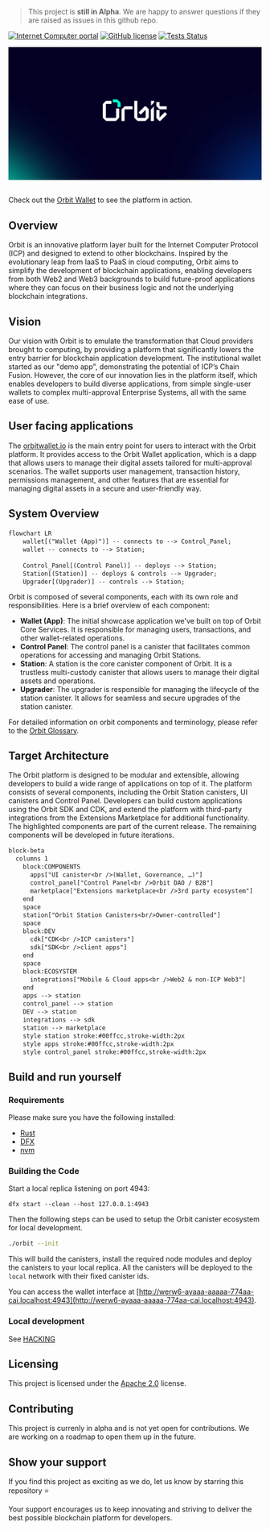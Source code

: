 > This project is **still in Alpha**. We are happy to answer questions if they are raised as issues in this github repo.

[![Internet Computer portal](https://img.shields.io/badge/InternetComputer-grey?logo=internet%20computer&style=for-the-badge)](https://internetcomputer.org)
[![GitHub license](https://img.shields.io/badge/license-Apache%202.0-blue.svg?logo=apache&style=for-the-badge)](LICENSE)
[![Tests Status](https://img.shields.io/github/actions/workflow/status/dfinity/orbit/tests.yaml?logo=githubactions&logoColor=white&style=for-the-badge&label=tests)](./actions/workflows/tests.yaml)

<div style="display:flex;flex-direction:column;">
  <img src="./docs/orbit-header.png" alt="Orbit logo" role="presentation"/><br />
</div>

Check out the [Orbit Wallet](https://orbitwallet.io) to see the platform in action.

## Overview

Orbit is an innovative platform layer built for the Internet Computer Protocol (ICP) and designed to extend to other blockchains. Inspired by the evolutionary leap from IaaS to PaaS in cloud computing, Orbit aims to simplify the development of blockchain applications, enabling developers from both Web2 and Web3 backgrounds to build future-proof applications where they can focus on their business logic and not the underlying blockchain integrations.

## Vision 

Our vision with Orbit is to emulate the transformation that Cloud providers brought to computing, by providing a platform that significantly lowers the entry barrier for blockchain application development. The institutional wallet started as our "demo app", demonstrating the potential of ICP’s Chain Fusion. However, the core of our innovation lies in the platform itself, which enables developers to build diverse applications, from simple single-user wallets to complex multi-approval Enterprise Systems, all with the same ease of use.

## User facing applications

The [orbitwallet.io](https://orbitwallet.io) is the main entry point for users to interact with the Orbit platform. It provides access to the Orbit Wallet application, which is a dapp that allows users to manage their digital assets tailored for multi-approval scenarios. The wallet supports user management, transaction history, permissions management, and other features that are essential for managing digital assets in a secure and user-friendly way.

## System Overview

```mermaid
flowchart LR
    wallet[("Wallet (App)")] -- connects to --> Control_Panel;
    wallet -- connects to --> Station;

    Control_Panel[(Control Panel)] -- deploys --> Station;
    Station[(Station)] -- deploys & controls --> Upgrader;
    Upgrader[(Upgrader)] -- controls --> Station;
```

Orbit is composed of several components, each with its own role and responsibilities. Here is a brief overview of each component:

- **Wallet (App)**: The initial showcase application we've built on top of Orbit Core Services. It is responsible for managing users, transactions, and other wallet-related operations.
- **Control Panel**: The control panel is a canister that facilitates common operations for accessing and managing Orbit Stations.
- **Station**: A station is the core canister component of Orbit. It is a trustless multi-custody canister that allows users to manage their digital assets and operations.
- **Upgrader**: The upgrader is responsible for managing the lifecycle of the station canister. It allows for seamless and secure upgrades of the station canister.

For detailed information on orbit components and terminology, please refer to the [Orbit Glossary](./docs/GLOSSARY.md).

## Target Architecture

The Orbit platform is designed to be modular and extensible, allowing developers to build a wide range of applications on top of it. The platform consists of several components, including the Orbit Station canisters, UI canisters and Control Panel. Developers can build custom applications using the Orbit SDK and CDK, and extend the platform with third-party integrations from the Extensions Marketplace for additional functionality. The highlighted components are part of the current release. The remaining components will be developed in future iterations.

```mermaid
block-beta
  columns 1
    block:COMPONENTS
      apps["UI canister<br />(Wallet, Governance, …)"]
      control_panel["Control Panel<br />Orbit DAO / B2B"]
      marketplace["Extensions marketplace<br />3rd party ecosystem"]
    end
    space
    station["Orbit Station Canisters<br/>Owner-controlled"]
    space
    block:DEV
      cdk["CDK<br />ICP canisters"]
      sdk["SDK<br />client apps"]
    end
    space
    block:ECOSYSTEM
      integrations["Mobile & Cloud apps<br />Web2 & non-ICP Web3"]
    end
    apps --> station
    control_panel --> station
    DEV --> station
    integrations --> sdk
    station --> marketplace
    style station stroke:#00ffcc,stroke-width:2px
    style apps stroke:#00ffcc,stroke-width:2px
    style control_panel stroke:#00ffcc,stroke-width:2px
```


## Build and run yourself

### Requirements

Please make sure you have the following installed:

- [Rust](https://www.rust-lang.org/learn/get-started)
- [DFX](https://internetcomputer.org/docs/current/developer-docs/setup/install)
- [nvm](https://github.com/nvm-sh/nvm)

### Building the Code

Start a local replica listening on port 4943:

```
dfx start --clean --host 127.0.0.1:4943
```

Then the following steps can be used to setup the Orbit canister ecosystem for local development.

```bash
./orbit --init
```

This will build the canisters, install the required node modules and deploy the canisters to your local replica. All the canisters will be deployed to the `local` network with their fixed canister ids.

You can access the wallet interface at [http://werw6-ayaaa-aaaaa-774aa-cai.localhost:4943](http://werw6-ayaaa-aaaaa-774aa-cai.localhost:4943).

### Local development

See [HACKING](HACKING.md)

## Licensing

This project is licensed under the [Apache 2.0](./LICENSE) license.

## Contributing

This project is currenly in alpha and is not yet open for contributions. We are working on a roadmap to open them up in the future.

## Show your support

If you find this project as exciting as we do, let us know by starring this repository ⭐️

Your support encourages us to keep innovating and striving to deliver the best possible blockchain platform for developers.
